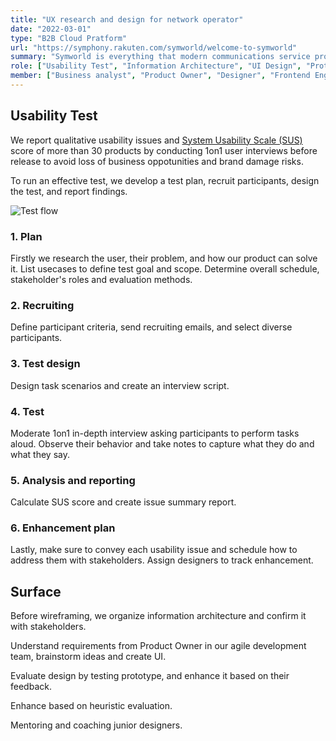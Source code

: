 ```yaml
---
title: "UX research and design for network operator"
date: "2022-03-01"
type: "B2B Cloud Pratform"
url: "https://symphony.rakuten.com/symworld/welcome-to-symworld"
summary: "Symworld is everything that modern communications service providers need to plan, build and operate advanced, secure, high quality networks, in a single, revolutionary platform. I am mainly in charge of UX research and design with communicating closely with product owners, developers, and over 30 designers."
role: ["Usability Test", "Information Architecture", "UI Design", "Prototyping", "User Interview"]
member: ["Business analyst", "Product Owner", "Designer", "Frontend Engineer"]
---
```


## Usability Test

We report qualitative usability issues and [System Usability Scale (SUS)](https://www.usability.gov/how-to-and-tools/methods/system-usability-scale.html) score of more than 30 products by conducting 1on1 user interviews before release to avoid loss of business oppotunities and brand damage risks.

To run an effective test, we develop a test plan, recruit participants, design the test, and report findings.

![Test flow](/symworld/flow.png)



### 1. Plan

Firstly we research the user, their problem, and how our product can solve it. 
List usecases to define test goal and scope.
Determine overall schedule, stakeholder's roles and evaluation methods.

### 2. Recruiting

Define participant criteria, send recruiting emails, and select diverse participants.

### 3. Test design

Design task scenarios and create an interview script.

### 4. Test

Moderate 1on1 in-depth interview asking participants to perform tasks aloud.
Observe their behavior and take notes to capture what they do and what they say.

### 5. Analysis and reporting

Calculate SUS score and create issue summary report.

### 6. Enhancement plan

Lastly, make sure to convey each usability issue and schedule how to address them with stakeholders.
Assign designers to track enhancement.


## Surface

Before wireframing, we organize information architecture and confirm it with stakeholders.

Understand requirements from Product Owner in our agile development team, brainstorm ideas and create UI.

Evaluate design by testing prototype, and enhance it based on their feedback.

Enhance based on heuristic evaluation.

Mentoring and coaching junior designers.